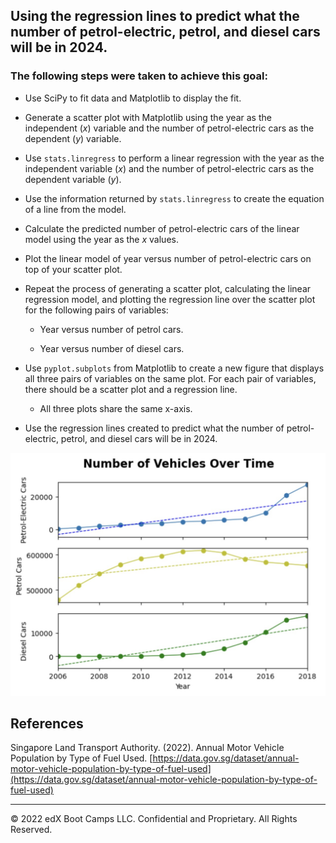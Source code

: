 ## Using the regression lines to predict what the number of petrol-electric, petrol, and diesel cars will be in 2024.

### The following steps were taken to achieve this goal:
* Use SciPy to fit data and Matplotlib to display the fit.
* Generate a scatter plot with Matplotlib using the year as the independent (*x*) variable and the number of petrol-electric cars as the dependent (*y*) variable.
* Use `stats.linregress` to perform a linear regression with the year as the independent variable (*x*) and the number of petrol-electric cars as the dependent variable (*y*).
* Use the information returned by `stats.linregress` to create the equation of a line from the model.
* Calculate the predicted number of petrol-electric cars of the linear model using the year as the *x* values.
* Plot the linear model of year versus number of petrol-electric cars on top of your scatter plot.
* Repeat the process of generating a scatter plot, calculating the linear regression model, and plotting the regression line over the scatter plot for the following pairs of variables:

  * Year versus number of petrol cars.

  * Year versus number of diesel cars.
* Use `pyplot.subplots` from Matplotlib to create a new figure that displays all three pairs of variables on the same plot. For each pair of variables, there should be a scatter plot and a regression line.

  * All three plots share the same x-axis.
* Use the regression lines created to predict what the number of petrol-electric, petrol, and diesel cars will be in 2024.

<p align="center">
  <img src="image/plots.png" alt="image" width="600"/>
</p>

## References

Singapore Land Transport Authority. (2022). Annual Motor Vehicle Population by Type of Fuel Used. [https://data.gov.sg/dataset/annual-motor-vehicle-population-by-type-of-fuel-used](https://data.gov.sg/dataset/annual-motor-vehicle-population-by-type-of-fuel-used)

- - -

© 2022 edX Boot Camps LLC. Confidential and Proprietary. All Rights Reserved.
